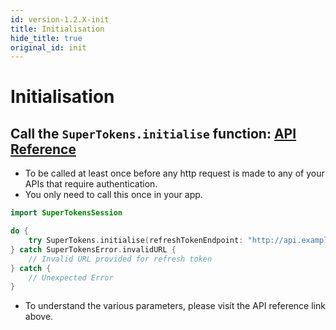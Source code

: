 ```yaml
---
id: version-1.2.X-init
title: Initialisation
hide_title: true
original_id: init
---
```


# Initialisation

## Call the ```SuperTokens.initialise``` function: [API Reference](./api-reference#supertokensinitialiserefreshtokenendpoint-string-sessionexpirystatuscode-int-nil-refreshapicustomheaders-nsdictionary-nsdictionary-throws)
- To be called at least once before any http request is made to any of your APIs that require authentication.
- You only need to call this once in your app.

```swift
import SuperTokensSession

do {
    try SuperTokens.initialise(refreshTokenEndpoint: "http://api.example.com/session/refresh", sessionExpiryStatusCode: 401, refreshAPICustomHeaders: NSDictionary())
} catch SuperTokensError.invalidURL {
    // Invalid URL provided for refresh token
} catch {
    // Unexpected Error
}
```
- To understand the various parameters, please visit the API reference link above.